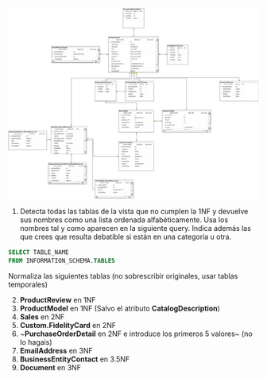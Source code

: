 
![Diagrama](Diagrama%20Tablas%201.png)

1. Detecta todas las tablas de la vista que no cumplen la 1NF y devuelve sus nombres como una lista ordenada alfabéticamente. Usa los nombres tal y como aparecen en la siguiente query. Indica además las que crees que resulta debatible si están en una categoría u otra.

```sql
SELECT TABLE_NAME
FROM INFORMATION_SCHEMA.TABLES
```

Normaliza las siguientes tablas (no sobrescribir originales, usar tablas temporales)

2. **ProductReview** en 1NF
3. **ProductModel** en 1NF (Salvo el atributo **CatalogDescription**)
4. **Sales** en 2NF
5. **Custom.FidelityCard** en 2NF
6. ~**PurchaseOrderDetail** en 2NF e introduce los primeros 5 valores~ (no lo hagais)
7. **EmailAddress** en 3NF
8. **BusinessEntityContact** en 3.5NF
9. **Document** en 3NF
